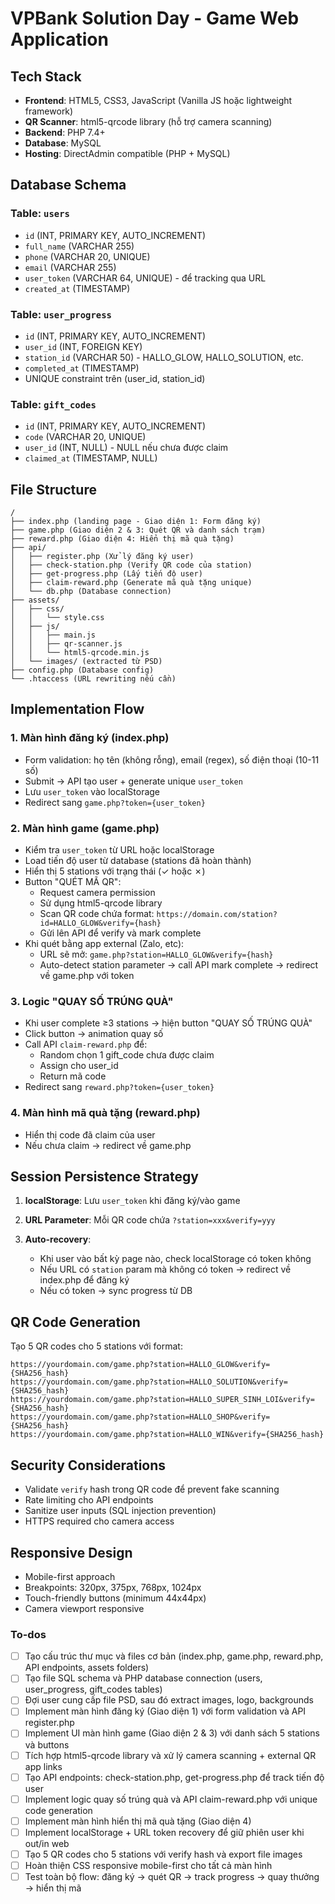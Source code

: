 <!-- dae86456-2344-488a-a049-6fbd43a7b642 95be3a57-861b-429a-8279-ba605337e79a -->
# VPBank Solution Day - Game Web Application

## Tech Stack

- **Frontend**: HTML5, CSS3, JavaScript (Vanilla JS hoặc lightweight framework)
- **QR Scanner**: html5-qrcode library (hỗ trợ camera scanning)
- **Backend**: PHP 7.4+
- **Database**: MySQL
- **Hosting**: DirectAdmin compatible (PHP + MySQL)

## Database Schema

### Table: `users`

- `id` (INT, PRIMARY KEY, AUTO_INCREMENT)
- `full_name` (VARCHAR 255)
- `phone` (VARCHAR 20, UNIQUE)
- `email` (VARCHAR 255)
- `user_token` (VARCHAR 64, UNIQUE) - để tracking qua URL
- `created_at` (TIMESTAMP)

### Table: `user_progress`

- `id` (INT, PRIMARY KEY, AUTO_INCREMENT)
- `user_id` (INT, FOREIGN KEY)
- `station_id` (VARCHAR 50) - HALLO_GLOW, HALLO_SOLUTION, etc.
- `completed_at` (TIMESTAMP)
- UNIQUE constraint trên (user_id, station_id)

### Table: `gift_codes`

- `id` (INT, PRIMARY KEY, AUTO_INCREMENT)
- `code` (VARCHAR 20, UNIQUE)
- `user_id` (INT, NULL) - NULL nếu chưa được claim
- `claimed_at` (TIMESTAMP, NULL)

## File Structure

```
/
├── index.php (landing page - Giao diện 1: Form đăng ký)
├── game.php (Giao diện 2 & 3: Quét QR và danh sách trạm)
├── reward.php (Giao diện 4: Hiển thị mã quà tặng)
├── api/
│   ├── register.php (Xử lý đăng ký user)
│   ├── check-station.php (Verify QR code của station)
│   ├── get-progress.php (Lấy tiến độ user)
│   ├── claim-reward.php (Generate mã quà tặng unique)
│   └── db.php (Database connection)
├── assets/
│   ├── css/
│   │   └── style.css
│   ├── js/
│   │   ├── main.js
│   │   ├── qr-scanner.js
│   │   └── html5-qrcode.min.js
│   └── images/ (extracted từ PSD)
├── config.php (Database config)
└── .htaccess (URL rewriting nếu cần)
```

## Implementation Flow

### 1. Màn hình đăng ký (index.php)

- Form validation: họ tên (không rỗng), email (regex), số điện thoại (10-11 số)
- Submit → API tạo user + generate unique `user_token`
- Lưu `user_token` vào localStorage
- Redirect sang `game.php?token={user_token}`

### 2. Màn hình game (game.php)

- Kiểm tra `user_token` từ URL hoặc localStorage
- Load tiến độ user từ database (stations đã hoàn thành)
- Hiển thị 5 stations với trạng thái (✓ hoặc ✗)
- Button "QUÉT MÃ QR":
  - Request camera permission
  - Sử dụng html5-qrcode library
  - Scan QR code chứa format: `https://domain.com/station?id=HALLO_GLOW&verify={hash}`
  - Gửi lên API để verify và mark complete
- Khi quét bằng app external (Zalo, etc):
  - URL sẽ mở: `game.php?station=HALLO_GLOW&verify={hash}`
  - Auto-detect station parameter → call API mark complete → redirect về game.php với token

### 3. Logic "QUAY SỐ TRÚNG QUÀ"

- Khi user complete ≥3 stations → hiện button "QUAY SỐ TRÚNG QUÀ"
- Click button → animation quay số
- Call API `claim-reward.php` để:
  - Random chọn 1 gift_code chưa được claim
  - Assign cho user_id
  - Return mã code
- Redirect sang `reward.php?token={user_token}`

### 4. Màn hình mã quà tặng (reward.php)

- Hiển thị code đã claim của user
- Nếu chưa claim → redirect về game.php

## Session Persistence Strategy

1. **localStorage**: Lưu `user_token` khi đăng ký/vào game
2. **URL Parameter**: Mỗi QR code chứa `?station=xxx&verify=yyy`
3. **Auto-recovery**: 

   - Khi user vào bất kỳ page nào, check localStorage có token không
   - Nếu URL có `station` param mà không có token → redirect về index.php để đăng ký
   - Nếu có token → sync progress từ DB

## QR Code Generation

Tạo 5 QR codes cho 5 stations với format:

```
https://yourdomain.com/game.php?station=HALLO_GLOW&verify={SHA256_hash}
https://yourdomain.com/game.php?station=HALLO_SOLUTION&verify={SHA256_hash}
https://yourdomain.com/game.php?station=HALLO_SUPER_SINH_LOI&verify={SHA256_hash}
https://yourdomain.com/game.php?station=HALLO_SHOP&verify={SHA256_hash}
https://yourdomain.com/game.php?station=HALLO_WIN&verify={SHA256_hash}
```

## Security Considerations

- Validate `verify` hash trong QR code để prevent fake scanning
- Rate limiting cho API endpoints
- Sanitize user inputs (SQL injection prevention)
- HTTPS required cho camera access

## Responsive Design

- Mobile-first approach
- Breakpoints: 320px, 375px, 768px, 1024px
- Touch-friendly buttons (minimum 44x44px)
- Camera viewport responsive

### To-dos

- [ ] Tạo cấu trúc thư mục và files cơ bản (index.php, game.php, reward.php, API endpoints, assets folders)
- [ ] Tạo file SQL schema và PHP database connection (users, user_progress, gift_codes tables)
- [ ] Đợi user cung cấp file PSD, sau đó extract images, logo, backgrounds
- [ ] Implement màn hình đăng ký (Giao diện 1) với form validation và API register.php
- [ ] Implement UI màn hình game (Giao diện 2 & 3) với danh sách 5 stations và buttons
- [ ] Tích hợp html5-qrcode library và xử lý camera scanning + external QR app links
- [ ] Tạo API endpoints: check-station.php, get-progress.php để track tiến độ user
- [ ] Implement logic quay số trúng quà và API claim-reward.php với unique code generation
- [ ] Implement màn hình hiển thị mã quà tặng (Giao diện 4)
- [ ] Implement localStorage + URL token recovery để giữ phiên user khi out/in web
- [ ] Tạo 5 QR codes cho 5 stations với verify hash và export file images
- [ ] Hoàn thiện CSS responsive mobile-first cho tất cả màn hình
- [ ] Test toàn bộ flow: đăng ký → quét QR → track progress → quay thưởng → hiển thị mã